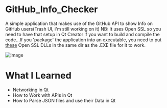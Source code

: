 # GitHub_Info_Checker
A simple application that makes use of the GitHub API to show Info on GitHub users(Trash UI, i'm still working on it)
NB: It uses Open SSL so you need to have that setup in Qt Creator if you want to build and compile the code...If you 'package' the application into an executable, you need to put [these](https://www.mediafire.com/file/rprnw1e0neau5aa/SSL_Dependency.zip/file) Open SSL DLLs in the same dir as the .EXE file for it to work.

![image](https://user-images.githubusercontent.com/71678062/124734757-59da9c00-df0d-11eb-8b19-2c42f91d6af7.png)

# What I Learned
* Networking in Qt
* How to Work with APIs in Qt
* How to Parse JSON files and use their Data in Qt
